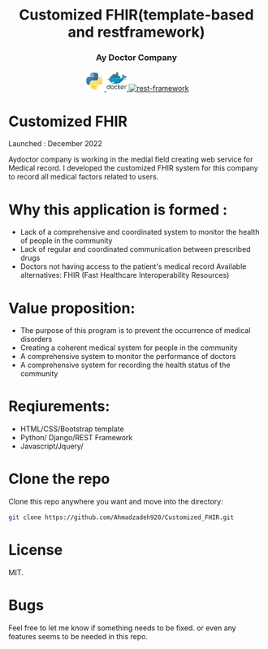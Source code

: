 <div align="center">
<h1 align="center">Customized FHIR(template-based and restframework)</h1>
<h3 align="center">Ay Doctor Company</h3>
</div>
<p align="center">
<a href="https://www.python.org" target="_blank"> <img src="https://raw.githubusercontent.com/devicons/devicon/master/icons/python/python-original.svg" alt="python" width="40" height="40"/> </a>
<a href="https://www.docker.com/" target="_blank"> <img src="https://raw.githubusercontent.com/devicons/devicon/master/icons/docker/docker-original-wordmark.svg" alt="docker" width="40" height="40"/> </a>
<a href="https://www.django-rest-framework.org/" target="_blank"> <img src="https://img.icons8.com/?size=100&id=79865&format=png&color=000000" alt="rest-framework" width="40" height="40"/> </a>

</p>





# Customized FHIR
 Launched : December 2022
 
Aydoctor company is working in the medial field creating web service for Medical record. I developed the customized FHIR system for this company to record all medical factors related to users. 
 
# Why this application is formed :
- Lack of a comprehensive and coordinated system to monitor the health of people in the community
- Lack of regular and coordinated communication between prescribed drugs
- Doctors not having access to the patient's medical record 
Available alternatives:
  FHIR  (Fast Healthcare Interoperability Resources)

# Value proposition:
-	The purpose of this program is to prevent the occurrence of medical disorders
-	 Creating a coherent medical system for people in the community
-	A comprehensive system to monitor the performance of doctors
-	A comprehensive system for recording the health status of the community 

# Reqiurements:
-	HTML/CSS/Bootstrap template
-	Python/ Django/REST Framework
-	Javascript/Jquery/ 

# Clone the repo
Clone this repo anywhere you want and move into the directory:
```bash
git clone https://github.com/Ahmadzadeh920/Customized_FHIR.git
```

# License
MIT.


# Bugs
Feel free to let me know if something needs to be fixed. or even any features seems to be needed in this repo.

